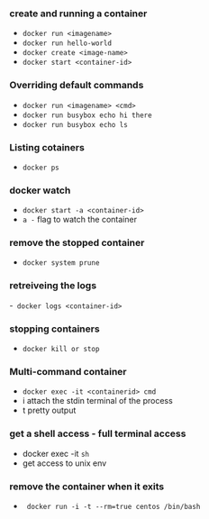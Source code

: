### create and running a container 
- `docker run <imagename> `
- `docker run hello-world` 
- `docker create <image-name>`
- `docker start <container-id>`


### Overriding default commands
- `docker run <imagename> <cmd>`
- `docker run busybox echo hi there`
- `docker run busybox echo ls`

### Listing cotainers
- `docker ps`

### docker watch 
- `docker start -a <container-id>`
- `a -` flag to watch the container

### remove the stopped container
- `docker system prune`

### retreiveing the logs
-` docker logs <container-id>`

### stopping containers
- `docker kill or stop `

### Multi-command container
- `docker exec -it <containerid> cmd`
- i attach the stdin terminal of the process
- t pretty output 

### get a shell access - full terminal access
- docker exec -it <id> `sh`
- get access to unix env

###  remove the container when it exits
- ` docker run -i -t --rm=true centos /bin/bash`
